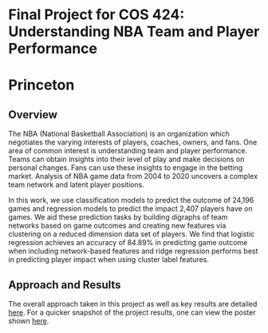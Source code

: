 # Final Project for COS 424: Understanding NBA Team and Player Performance
# Princeton

## Overview 

The NBA (National Basketball Association) is an organization which negotiates the varying interests of players, coaches, owners, and fans. One area of common interest is understanding team and player performance. Teams can obtain insights into their level of play and make decisions on personal changes. Fans can use these insights to engage in the betting market. Analysis of NBA game data from 2004 to 2020 uncovers a complex team network and latent player positions. 

In this work, we use classification models to predict the outcome of 24,196 games and regression models to predict the impact 2,407 players have on games. We aid these prediction tasks by building digraphs of team networks based on game outcomes and creating new features via clustering on a reduced dimension data set of players. We find that logistic regression achieves an accuracy of 84.89\% in predicting game outcome when including network-based features and ridge regression performs best in predicting player impact when using cluster label features. 

## Approach and Results

The overall approach taken in this project as well as key results are detailed [here](https://github.com/Hari-Raval/nba-player-performance/blob/main/report_results.pdf). For a quicker snapshot of the project results, one can view the poster shown [here](https://github.com/Hari-Raval/nba-player-performance/blob/main/poster.png).
